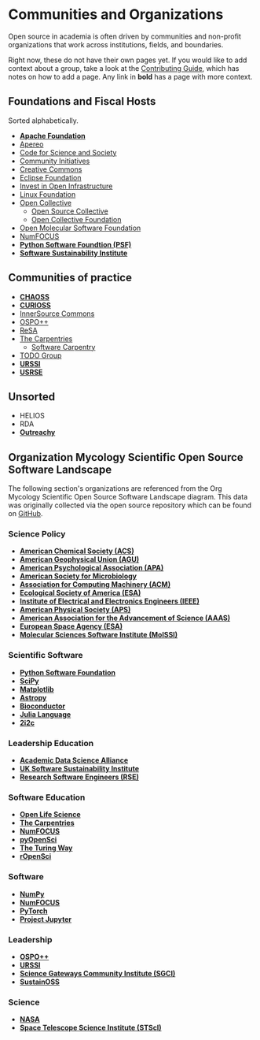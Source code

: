 # Communities and Organizations

Open source in academia is often driven by communities and non-profit organizations that work across institutions, fields, and boundaries.

Right now, these do not have their own pages yet. If you would like to add context about a group, take a look at the [Contributing Guide](https://github.com/sustainers/academic-map/blob/main/contributing.md), which has notes on how to add a page. Any link in **bold** has a page with more context.

## Foundations and Fiscal Hosts

Sorted alphabetically.

- **[Apache Foundation](./apachefoundation.md)**
- [Apereo](https://www.apereo.org/)
- [Code for Science and Society](https://www.codeforsociety.org/)
- [Community Initiatives](https://communityinitiatives.org/)
- [Creative Commons](./creativecommons.md)
- [Eclipse Foundation](https://www.eclipse.org/)
- [Invest in Open Infrastructure](https://investinopen.org/)
- [Linux Foundation](https://www.linuxfoundation.org/)
- [Open Collective](https://opencollective.com)
  - [Open Source Collective](https://www.oscollective.org/)
  - [Open Collective Foundation](https://opencollective.foundation/)
- [Open Molecular Software Foundation](https://omsf.io/)
- [NumFOCUS](https://numfocus.org)
- **[Python Software Foundtion (PSF)](./psf.md)**
- **[Software Sustainability Institute](./ssi.md)**

## Communities of practice

- **[CHAOSS](./chaoss.md)**
- **[CURIOSS](./curioss.md)**
- [InnerSource Commons](https://innersourcecommons.org/)
- [OSPO++](./ospoplusplus.md)
- [ReSA](https://www.researchsoft.org/about-resa/)
- [The Carpentries](https://carpentries.org)
  - [Software Carpentry](https://software-carpentry.org)
- [TODO Group](https://todogroup.org/)
- **[URSSI](./urssi.md)**
- **[USRSE](./usrse.md)**

## Unsorted

- HELIOS
- RDA
- **[Outreachy](./outreachy.md)**

## Organization Mycology Scientific Open Source Software Landscape

The following section's organizations are referenced from the Org Mycology Scientific Open Source Software Landscape diagram. This data was originally collected via the open source repository which can be found on [GitHub](https://github.com/orgmycology/scienceosslandscape/tree/main). 

### Science Policy
- **[American Chemical Society (ACS)](./american-chemical-society.md)**  
- **[American Geophysical Union (AGU)](./american-geophysical-union.md)**  
- **[American Psychological Association (APA)](./american-psychological-association.md)**  
- **[American Society for Microbiology](./american-society-for-microbiology.md)**  
- **[Association for Computing Machinery (ACM)](./association-for-computing-machinery.md)**  
- **[Ecological Society of America (ESA)](./ecological-society-of-america.md)**  
- **[Institute of Electrical and Electronics Engineers (IEEE)](./institute-of-electrical-and-electronics-engineers.md)**  
- **[American Physical Society (APS)](./american-physical-society.md)**  
- **[American Association for the Advancement of Science (AAAS)](./american-association-for-the-advancement-of-science.md)**  
- **[European Space Agency (ESA)](./european-space-agency.md)**  
- **[Molecular Sciences Software Institute (MolSSI)](./molecular-sciences-software-institute.md)**  

### Scientific Software
- **[Python Software Foundation](./psf.md)**
- **[SciPy](./numfocus.md)**  
- **[Matplotlib](./matplotlib.md)**  
- **[Astropy](./astropy.md)**  
- **[Bioconductor](./bioconductor.md)**  
- **[Julia Language](./julia-language.md)**  
- **[2i2c](./2i2c.md)**  

### Leadership Education
- **[Academic Data Science Alliance](./academic-data-science-alliance.md)**  
- **[UK Software Sustainability Institute](./uk-software-sustainability-institute.md)**  
- **[Research Software Engineers (RSE)](./research-software-engineers.md)**  

### Software Education
- **[Open Life Science](./open-life-science.md)**  
- **[The Carpentries](./the-carpentries.md)**  
- **[NumFOCUS](./numfocus.md)**  
- **[pyOpenSci](./pyopensci.md)**  
- **[The Turing Way](./the-turing-way.md)**  
- **[rOpenSci](./ropensci.md)**  

### Software
- **[NumPy](./numpy.md)**  
- **[NumFOCUS](./numfocus.md)**  
- **[PyTorch](./pytorch.md)**  
- **[Project Jupyter](./project-jupyter.md)**  

### Leadership
- **[OSPO++](./ospoplusplus.md)**  
- **[URSSI](./urssi.md)**  
- **[Science Gateways Community Institute (SGCI)](./science-gateways-community-institute.md)**  
- **[SustainOSS](./sustainoss.md)**  

### Science 
- **[NASA](./national-aeronautics-and-space-administration.md)**  
- **[Space Telescope Science Institute (STScI)](./space-telescope-science-insitute.md)**  
